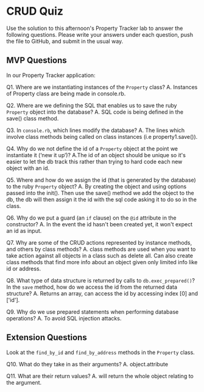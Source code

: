 # CRUD Quiz

Use the solution to this afternoon's Property Tracker lab to answer the following questions. Please write your answers under each question, push the file to GitHub, and submit in the usual way.

## MVP Questions

In our Property Tracker application:

Q1. Where are we instantiating instances of the `Property` class?
A. Instances of Property class are being made in console.rb.

Q2. Where are we defining the SQL that enables us to save the ruby `Property` object into the database?
A. SQL code is being defined in the save() class method.

Q3. In `console.rb`, which lines modify the database?
A. The lines which involve class methods being called on class instances (i.e property1.save()).

Q4. Why do we not define the id of a `Property` object at the point we instantiate it (‘new it up’)?
A.The id of an object should be unique so it's easier to let the db track this rather than trying to hard code each new object with an id.

Q5. Where and how do we assign the id (that is generated by the database) to the ruby `Property` object?
A. By creating the object and using options passed into the init(). Then use the save() method we add the object to the db, the db will then assign it the id with the sql code asking it to do so in the class.

Q6. Why do we put a guard (an `if` clause) on the `@id` attribute in the constructor?
A. In the event the id hasn't been created yet, it won't expect an id as input.

Q7. Why are some of the CRUD actions represented by instance methods, and others by class methods?
A. class methods are used when you want to take action against all objects in a class such as delete all. Can also create class methods that find more info about an object given only limited info like id or address.

Q8. What type of data structure is returned by calls to `db.exec_prepared()`? In the `save` method, how do we access the id from the returned data structure?
A. Returns an array, can access the id by accessing index [0] and ['id'].

Q9. Why do we use prepared statements when performing database operations?
A. To avoid SQL injection attacks.

## Extension Questions

Look at the `find_by_id` and `find_by_address` methods in the `Property` class.

Q10. What do they take in as their arguments?
A. object.attribute

Q11. What are their return values?
A. will return the whole object relating to the argument.
